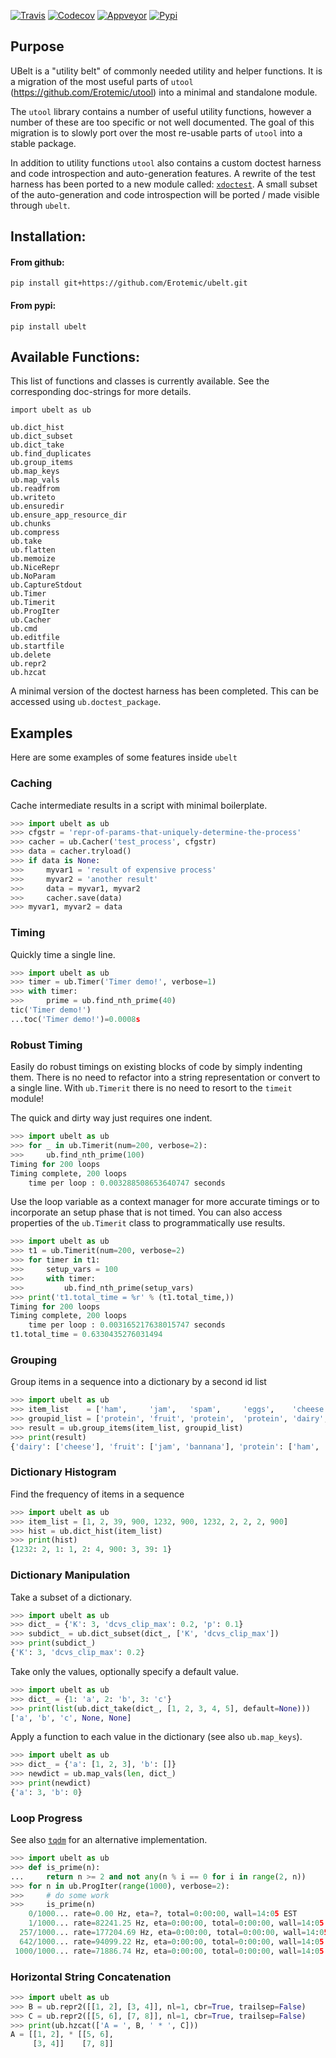 [![Travis](https://img.shields.io/travis/Erotemic/ubelt/master.svg?label=Travis%20CI)](https://travis-ci.org/Erotemic/ubelt)
[![Codecov](https://codecov.io/github/Erotemic/ubelt/badge.svg?branch=master&service=github)](https://codecov.io/github/Erotemic/ubelt?branch=master)
[![Appveyor](https://ci.appveyor.com/api/projects/status/github/Erotemic/ubelt?svg=True?label=AppVeyor)](https://ci.appveyor.com/project/Erotemic/ubelt/branch/master)
[![Pypi](https://img.shields.io/pypi/v/ubelt.svg)](https://pypi.python.org/pypi/ubelt)


## Purpose
UBelt is a "utility belt" of commonly needed utility and helper functions.
It is a migration of the most useful parts of `utool`
  (https://github.com/Erotemic/utool) into a minimal and standalone module.

The `utool` library contains a number of useful utility functions, however a
number of these are too specific or not well documented. The goal of this
migration is to slowly port over the most re-usable parts of `utool` into a
stable package.

In addition to utility functions `utool` also contains a custom doctest
  harness and code introspection and auto-generation features.
A rewrite of the test harness has been ported to a new module called:
[`xdoctest`](https://github.com/Erotemic/xdoctest).  A small subset of the
auto-generation and code introspection will be ported / made visible through
`ubelt`.


## Installation:

#### From github:
```
pip install git+https://github.com/Erotemic/ubelt.git
```

#### From pypi:
```
pip install ubelt
```

## Available Functions:
This list of functions and classes is currently available. 
See the corresponding doc-strings for more details.

```
import ubelt as ub

ub.dict_hist
ub.dict_subset
ub.dict_take
ub.find_duplicates
ub.group_items
ub.map_keys
ub.map_vals
ub.readfrom
ub.writeto
ub.ensuredir
ub.ensure_app_resource_dir
ub.chunks
ub.compress
ub.take
ub.flatten
ub.memoize
ub.NiceRepr
ub.NoParam
ub.CaptureStdout
ub.Timer
ub.Timerit
ub.ProgIter
ub.Cacher
ub.cmd
ub.editfile
ub.startfile
ub.delete
ub.repr2
ub.hzcat
```

A minimal version of the doctest harness has been completed.
This can be accessed using `ub.doctest_package`.

## Examples

Here are some examples of some features inside `ubelt`


### Caching
Cache intermediate results in a script with minimal boilerplate.
```python
>>> import ubelt as ub
>>> cfgstr = 'repr-of-params-that-uniquely-determine-the-process'
>>> cacher = ub.Cacher('test_process', cfgstr)
>>> data = cacher.tryload()
>>> if data is None:
>>>     myvar1 = 'result of expensive process'
>>>     myvar2 = 'another result'
>>>     data = myvar1, myvar2
>>>     cacher.save(data)
>>> myvar1, myvar2 = data
```


### Timing
Quickly time a single line.
```python
>>> import ubelt as ub
>>> timer = ub.Timer('Timer demo!', verbose=1)
>>> with timer:
>>>     prime = ub.find_nth_prime(40)
tic('Timer demo!')
...toc('Timer demo!')=0.0008s
```


### Robust Timing
Easily do robust timings on existing blocks of code by simply indenting them.
There is no need to refactor into a string representation or convert to a
single line.  With `ub.Timerit` there is no need to resort to the `timeit`
module!

The quick and dirty way just requires one indent.
```python
>>> import ubelt as ub
>>> for _ in ub.Timerit(num=200, verbose=2):
>>>     ub.find_nth_prime(100)
Timing for 200 loops
Timing complete, 200 loops
    time per loop : 0.003288508653640747 seconds
```


Use the loop variable as a context manager for more accurate timings or to
incorporate an setup phase that is not timed.  You can also access properties
of the `ub.Timerit` class to programmatically use results.
```python
>>> import ubelt as ub
>>> t1 = ub.Timerit(num=200, verbose=2)
>>> for timer in t1:
>>>     setup_vars = 100
>>>     with timer:
>>>         ub.find_nth_prime(setup_vars)
>>> print('t1.total_time = %r' % (t1.total_time,))
Timing for 200 loops
Timing complete, 200 loops
    time per loop : 0.003165217638015747 seconds
t1.total_time = 0.6330435276031494
```


### Grouping

Group items in a sequence into a dictionary by a second id list
```python
>>> import ubelt as ub
>>> item_list    = ['ham',     'jam',   'spam',     'eggs',    'cheese', 'bannana']
>>> groupid_list = ['protein', 'fruit', 'protein',  'protein', 'dairy',  'fruit']
>>> result = ub.group_items(item_list, groupid_list)
>>> print(result)
{'dairy': ['cheese'], 'fruit': ['jam', 'bannana'], 'protein': ['ham', 'spam', 'eggs']}
```


### Dictionary Histogram

Find the frequency of items in a sequence
```python
>>> import ubelt as ub
>>> item_list = [1, 2, 39, 900, 1232, 900, 1232, 2, 2, 2, 900]
>>> hist = ub.dict_hist(item_list)
>>> print(hist)
{1232: 2, 1: 1, 2: 4, 900: 3, 39: 1}
```


### Dictionary Manipulation


Take a subset of a dictionary.
```python
>>> import ubelt as ub
>>> dict_ = {'K': 3, 'dcvs_clip_max': 0.2, 'p': 0.1}
>>> subdict_ = ub.dict_subset(dict_, ['K', 'dcvs_clip_max'])
>>> print(subdict_)
{'K': 3, 'dcvs_clip_max': 0.2}
```


Take only the values, optionally specify a default value.
```python
>>> import ubelt as ub
>>> dict_ = {1: 'a', 2: 'b', 3: 'c'}
>>> print(list(ub.dict_take(dict_, [1, 2, 3, 4, 5], default=None)))
['a', 'b', 'c', None, None]
```


Apply a function to each value in the dictionary (see also `ub.map_keys`).
```python
>>> import ubelt as ub
>>> dict_ = {'a': [1, 2, 3], 'b': []}
>>> newdict = ub.map_vals(len, dict_)
>>> print(newdict)
{'a': 3, 'b': 0}
```


### Loop Progress
See also [`tqdm`](https://pypi.python.org/pypi/tqdm) for an alternative
implementation.
```python
>>> import ubelt as ub
>>> def is_prime(n):
...     return n >= 2 and not any(n % i == 0 for i in range(2, n))
>>> for n in ub.ProgIter(range(1000), verbose=2):
>>>     # do some work
>>>     is_prime(n)
    0/1000... rate=0.00 Hz, eta=?, total=0:00:00, wall=14:05 EST 
    1/1000... rate=82241.25 Hz, eta=0:00:00, total=0:00:00, wall=14:05 EST 
  257/1000... rate=177204.69 Hz, eta=0:00:00, total=0:00:00, wall=14:05 EST 
  642/1000... rate=94099.22 Hz, eta=0:00:00, total=0:00:00, wall=14:05 EST 
 1000/1000... rate=71886.74 Hz, eta=0:00:00, total=0:00:00, wall=14:05 EST 
```


### Horizontal String Concatenation

```python
>>> import ubelt as ub
>>> B = ub.repr2([[1, 2], [3, 4]], nl=1, cbr=True, trailsep=False)
>>> C = ub.repr2([[5, 6], [7, 8]], nl=1, cbr=True, trailsep=False)
>>> print(ub.hzcat(['A = ', B, ' * ', C]))
A = [[1, 2], * [[5, 6],
     [3, 4]]    [7, 8]]
```
